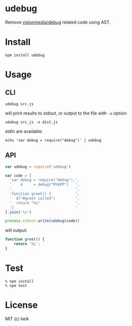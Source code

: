 # udebug

Remove [visionmedia/debug](https://github.com/visionmedia/debug) related code using AST.


# Install

```
npm install udebug
```


# Usage

## CLI

```
udebug src.js
```

will print results to stdout, or output to the file with `-o` option:

```
udebug src.js -o dist.js
```

stdin are available:

```
echo 'var debug = require("debug")' | udebug
```


## API

```js
var udebug = require('udebug')

var code = [
  'var debug = require("debug"),',
  '    d     = debug("MYAPP")   ',
  '                             ',
  'function greet() {           ',
  '  d("#greet called")         ',
  '  return "hi"                ',
  '}                            '
].join('\n')

process.stdout.write(udebug(code))
```

will output:

```js
function greet() {
    return 'hi';
}
```


# Test

```
% npm install
% npm test
```


# License

MIT (c) keik
